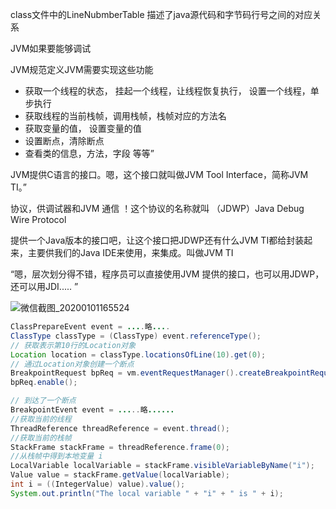 class文件中的LineNubmberTable 描述了java源代码和字节码行号之间的对应关系





JVM如果要能够调试

JVM规范定义JVM需要实现这些功能

- 获取一个线程的状态， 挂起一个线程，让线程恢复执行， 设置一个线程，单步执行
- 获取线程的当前栈帧，调用栈帧，栈帧对应的方法名
- 获取变量的值， 设置变量的值
- 设置断点，清除断点
- 查看类的信息，方法，字段 等等”



 JVM提供C语言的接口。嗯，这个接口就叫做JVM Tool Interface，简称JVM TI。” 

 协议，供调试器和JVM 通信 ！这个协议的名称就叫 （JDWP）Java Debug Wire Protocol  



 提供一个Java版本的接口吧，让这个接口把JDWP还有什么JVM TI都给封装起来，主要供我们的Java IDE来使用，来集成。叫做JVM TI



 “嗯，层次划分得不错，程序员可以直接使用JVM 提供的接口，也可以用JDWP， 还可以用JDI..... ” 





![微信截图_20200101165524](..\images\微信截图_20200101165524.png)





```java
ClassPrepareEvent event = ....略....
ClassType classType = (ClassType) event.referenceType();
// 获取表示第10行的Location对象
Location location = classType.locationsOfLine(10).get(0);
// 通过Location对象创建一个断点
BreakpointRequest bpReq = vm.eventRequestManager().createBreakpointRequest(location);
bpReq.enable();  
```



```java
// 到达了一个断点
BreakpointEvent event = .....略......
//获取当前的线程
ThreadReference threadReference = event.thread();
//获取当前的栈帧
StackFrame stackFrame = threadReference.frame(0);
//从栈帧中得到本地变量 i
LocalVariable localVariable = stackFrame.visibleVariableByName("i");
Value value = stackFrame.getValue(localVariable);
int i = ((IntegerValue) value).value();
System.out.println("The local variable " + "i" + " is " + i);  
```

